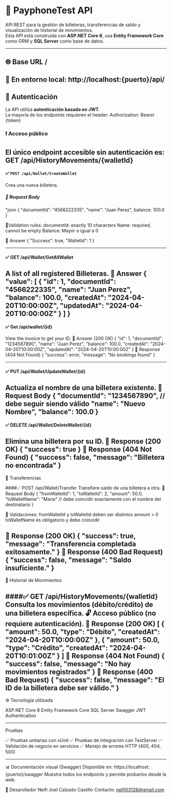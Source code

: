 
# 📘 PayphoneTest API

API REST para la gestión de billeteras, transferencias de saldo y visualización de historial de movimientos.  
Esta API está construida con **ASP.NET Core 8**, usa **Entity Framework Core** como ORM y **SQL Server** como base de datos.

---
## 🌐 Base URL / 
🔧 En entorno local: http://localhost:{puerto}/api/
---

## 🔐 Autenticación

La API utiliza **autenticación basada en JWT**.  
La mayoría de los endpoints requieren el header: Authorization: Bearer {token}

### ❗ Acceso público
El único endpoint accesible sin autenticación es: GET /api/HistoryMovements/{walletId}
-----------------------

#### ✅ `POST /api/Wallet/CreateWallet`
Crea una nueva billetera.
##### 🔸 Request Body

"json
{
"documentId": "4566222335",
"name": "Juan Perez",
balance: 100.0
}

📝Validation rules:
documentId: exactly 10 characters
Name: required, cannot be empty
Balance: Mayor o igual a 0

🔸 Answer
{
"Success": true,
"WalletId": 1
}

---------------

#### ✅ GET /api/Wallet/GetAllWallet
A list of all registered Billeteras.
🔸 Answer
{
"value": [
{
"id": 1,
"documentId": "4566222335",
"name": "Juan Perez",
"balance": 100.0,
"createdAt": "2024-04-20T10:00:00Z",
"updatedAt": "2024-04-20T10:00:00Z"
}
]
}
---------------------------------
#### ✅ Get /api/wallet/{id}
View the invoice to get your ID.
🔸 Answer (200 OK)
{
"id": 1,
"documentId": "1234567890",
"name": "Juan Perez",
"balance": 100.0,
"createdAt": "2024-04-20T10:00:00Z",
"updatedAt": "2024-04-20T10:00:00Z"
}
🔸 Response (404 Not Found)
{
"success": error,
"message": "No bookings found"
}

--------------------------------------
#### ✅ PUT /api/Wallet/UpdateWallet/{id}
Actualiza el nombre de una billetera existente.
🔸 Request Body
{
  "documentId": "1234567890", // debe seguir siendo válido
  "name": "Nuevo Nombre",
  "balance": 100.0
}
--------------------------------
#### ✅ DELETE /api/Wallet/DeleteWallet/{id}
Elimina una billetera por su ID.
🔸 Response (200 OK)
{
  "success": true
}
🔸 Response (404 Not Found)
{
  "success": false,
  "message": "Billetera no encontrada"
}
----------------------------------

💸 Transferencias

####✅ POST /api/Wallet/Transfer
Transfiere saldo de una billetera a otra.
🔸 Request Body
{
  "fromWalletId": 1,
  "toWalletId": 2,
  "amount": 50.0,
  "toWalletName": "María" // debe coincidir exactamente con el nombre del destinatario
}

📝 Validaciones:
fromWalletId y toWalletId deben ser distintos
amount > 0
toWalletName es obligatorio y debe coincidir

🔸 Response (200 OK)
{
  "success": true,
  "message": "Transferencia completada exitosamente."
}
🔸 Response (400 Bad Request)
{
  "success": false,
  "message": "Saldo insuficiente."
}
-------------------------------
📜 Historial de Movimientos

####✅ GET /api/HistoryMovements/{walletId}
Consulta los movimientos (débito/crédito) de una billetera específica.
🔓 Acceso público (no requiere autenticación).
🔸 Response (200 OK)
[
  {
    "amount": 50.0,
    "type": "Débito",
    "createdAt": "2024-04-20T10:00:00Z"
  },
  {
    "amount": 50.0,
    "type": "Crédito",
    "createdAt": "2024-04-20T10:01:00Z"
  }
]
🔸 Response (404 Not Found)
{
  "success": false,
  "message": "No hay movimientos registrados"
}
🔸 Response (400 Bad Request)
{
  "success": false,
  "message": "El ID de la billetera debe ser válido."
}
---------------------------------------

⚙️ Tecnología utilizada

ASP.NET Core 8
Entity Framework Core
SQL Server
Swagger
JWT Authentication

----------------------------------------

Pruebas

✅ Pruebas unitarias con xUnit
✅ Pruebas de integración con TestServer
✅ Validación de negocio en servicios
✅ Manejo de errores HTTP (400, 404, 500)

--------------------------------
📊 Documentación visual (Swagger)
Disponible en: 
https://localhost:{puerto}/swagger
Muestra todos los endpoints y permite probarlos desde la web.

🤝 Desarollador
Neifi Joel Calzado Castillo
Contacto: neifi03128@gmail.com
